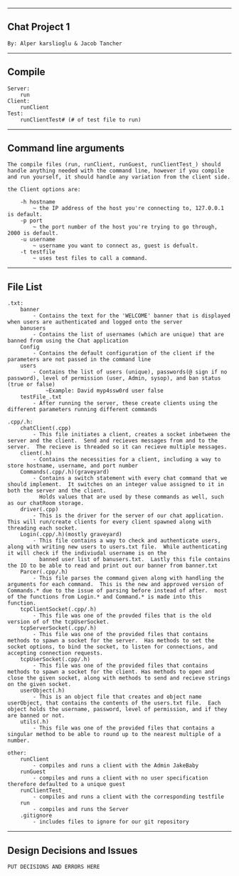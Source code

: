 ----------------------------------------
Chat Project 1
----------------------------------------
    By: Alper karslioglu & Jacob Tancher

----------------------------------------
Compile
----------------------------------------
    Server:
        run 
    Client:
        runClient
    Test: 
        runClientTest# (# of test file to run)

----------------------------------------
Command line arguments
----------------------------------------
    The compile files (run, runClient, runGuest, runClientTest_) should handle anything needed with the command line, however if you compile and run yourself, it should handle any variation from the client side. 

    the Client options are:

        -h hostname
            ~ the IP address of the host you're connecting to, 127.0.0.1 is default. 
        -p port
            ~ the port number of the host you're trying to go through, 2000 is default.
        -u username
            ~ username you want to connect as, guest is defualt.
        -t testfile
            ~ uses test files to call a command.


----------------------------------------
File List
----------------------------------------
    .txt:
        banner
            - Contains the text for the 'WELCOME' banner that is displayed when users are authenticated and logged onto the server
        banusers
            - Contains the list of usernames (which are unique) that are banned from using the Chat application
        Config
            - Contains the default configuration of the client if the parameters are not passed in the command line
        users
            - Contains the list of users (unique), passwords(@ sign if no password), level of permission (user, Admin, sysop), and ban status (true or false)
                ~Example: David myp4ssw0rd user false
        testFile_.txt
            - After running the server, these create clients using the different parameters running different commands
    
    .cpp/.h:
        chatClient(.cpp)
            - This file initiates a client, creates a socket inbetween the server and the client.  Send and recieves messages from and to the server.  The recieve is threaded so it can recieve multiple messages.
        client(.h)
            - Contains the necessities for a client, including a way to store hostname, username, and port number
        Commands(.cpp/.h)(graveyard)
            - Contains a switch statement with every chat command that we should implement.  It switches on an integer value assigned to it in both the server and the client. 
              Holds values that are used by these commands as well, such as our chatRoom storage.
        driver(.cpp)
            - This is the driver for the server of our chat application.  This will run/create clients for every client spawned along with threading each socket. 
        Login(.cpp/.h)(mostly graveyard)
            - This file contains a way to check and authenticate users, along with writing new users to users.txt file.  While authenticating it will check if the indiviudal username is on the 
              banned user list of banusers.txt.  Lastly this file contains the IO to be able to read and print out our banner from banner.txt
        Parcer(.cpp/.h)
            - This file parses the command given along with handling the arguments for each command.  This is the new and approved version of Commands.* due to the issue of parsing before instead of after.  most of the functions from Login.* and Command.* is made into this function.
        tcpClientSocket(.cpp/.h)
            - This file was one of the provded files that is the old version of of the tcpUserSocket.
        tcpServerSocket(.cpp/.h)
            - This file was one of the provided files that contains methods to spawn a socket for the server.  Has methods to set the socket options, to bind the socket, to listen for connections, and accepting connection requests.     
        tcpUserSocket(.cpp/.h)
            - This file was one of the provided files that contains methods to spawn a socket for the client. Has methods to open and close the given socket, along with methods to send and recieve strings on the given socket.
        userObject(.h)
            - This is an object file that creates and object name userObject, that contains the contents of the users.txt file.  Each object holds the username, password, level of permission, and if they are banned or not. 
        utils(.h)
            - This file was one of the provided files that contains a singular method to be able to round up to the nearest multiple of a number.
        
    other:
        runClient
            - compiles and runs a client with the Admin JakeBaby
        runGuest
            - compiles and runs a client with no user specification therefore defaulted to a unique guest
        runClientTest_
            - compiles and runs a client with the corresponding testfile
        run
            - compiles and runs the Server
        .gitignore
            - includes files to ignore for our git repository


----------------------------------------
Design Decisions and Issues
----------------------------------------

    PUT DECISIONS AND ERRORS HERE